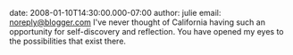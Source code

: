 date: 2008-01-10T14:30:00.000-07:00
author: julie
email: noreply@blogger.com
I've never thought of California having such an opportunity for self-discovery and reflection.  You have opened my eyes to the possibilities that exist there.